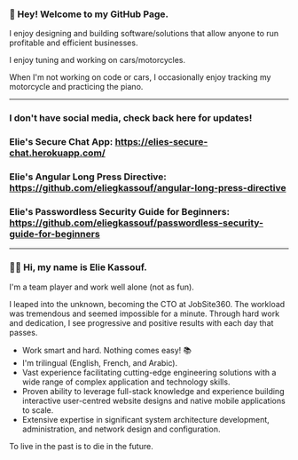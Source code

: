 ### 👋 Hey! Welcome to my GitHub Page.

I enjoy designing and building software/solutions that allow anyone to run profitable and efficient businesses.

I enjoy tuning and working on cars/motorcycles. 

When I'm not working on code or cars, I occasionally enjoy tracking my motorcycle and practicing the piano.

----------------------------
### I don't have social media, check back here for updates!
### Elie's Secure Chat App: https://elies-secure-chat.herokuapp.com/
### Elie's Angular Long Press Directive: https://github.com/eliegkassouf/angular-long-press-directive
### Elie's Passwordless Security Guide for Beginners: https://github.com/eliegkassouf/passwordless-security-guide-for-beginners

----------------------------

### 🙋‍♂️ Hi, my name is Elie Kassouf.

I'm a team player and work well alone (not as fun). 

I leaped into the unknown, becoming the CTO at JobSite360. The workload was tremendous and seemed impossible for a minute. Through hard work and dedication, I see progressive and positive results with each day that passes. 

- Work smart and hard. Nothing comes easy! 📚
- I'm trilingual (English, French, and Arabic).
- Vast experience facilitating cutting-edge engineering solutions with a wide range of complex application and technology skills.
- Proven ability to leverage full-stack knowledge and experience building interactive user-centred website designs and native mobile applications to scale.
- Extensive expertise in significant system architecture development, administration, and network design and configuration.


To live in the past is to die in the future.
